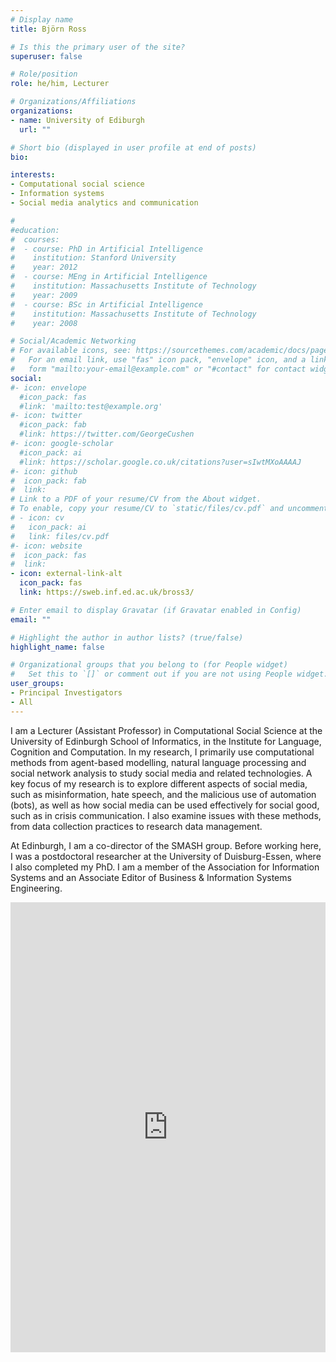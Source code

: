 ```yaml
---
# Display name
title: Björn Ross 

# Is this the primary user of the site?
superuser: false 

# Role/position
role: he/him, Lecturer  

# Organizations/Affiliations
organizations:
- name: University of Ediburgh
  url: ""

# Short bio (displayed in user profile at end of posts)
bio: 

interests:
- Computational social science
- Information systems
- Social media analytics and communication

#
#education:
#  courses:
#  - course: PhD in Artificial Intelligence
#    institution: Stanford University
#    year: 2012
#  - course: MEng in Artificial Intelligence
#    institution: Massachusetts Institute of Technology
#    year: 2009
#  - course: BSc in Artificial Intelligence
#    institution: Massachusetts Institute of Technology
#    year: 2008

# Social/Academic Networking
# For available icons, see: https://sourcethemes.com/academic/docs/page-builder/#icons
#   For an email link, use "fas" icon pack, "envelope" icon, and a link in the
#   form "mailto:your-email@example.com" or "#contact" for contact widget.
social:
#- icon: envelope
  #icon_pack: fas
  #link: 'mailto:test@example.org'
#- icon: twitter
  #icon_pack: fab
  #link: https://twitter.com/GeorgeCushen
#- icon: google-scholar
  #icon_pack: ai
  #link: https://scholar.google.co.uk/citations?user=sIwtMXoAAAAJ
#- icon: github
#  icon_pack: fab
#  link: 
# Link to a PDF of your resume/CV from the About widget.
# To enable, copy your resume/CV to `static/files/cv.pdf` and uncomment the lines below.
# - icon: cv
#   icon_pack: ai
#   link: files/cv.pdf
#- icon: website
#  icon_pack: fas
#  link: 
- icon: external-link-alt
  icon_pack: fas
  link: https://sweb.inf.ed.ac.uk/bross3/

# Enter email to display Gravatar (if Gravatar enabled in Config)
email: ""

# Highlight the author in author lists? (true/false)
highlight_name: false

# Organizational groups that you belong to (for People widget)
#   Set this to `[]` or comment out if you are not using People widget.
user_groups:
- Principal Investigators
- All 
---
```


I am a Lecturer (Assistant Professor) in Computational Social Science at the University of Edinburgh School of Informatics, in the Institute for Language, Cognition and Computation. In my research, I primarily use computational methods from agent-based modelling, natural language processing and social network analysis to study social media and related technologies. A key focus of my research is to explore different aspects of social media, such as misinformation, hate speech, and the malicious use of automation (bots), as well as how social media can be used effectively for social good, such as in crisis communication. I also examine issues with these methods, from data collection practices to research data management.

At Edinburgh, I am a co-director of the SMASH group. Before working here, I was a postdoctoral researcher at the University of Duisburg-Essen, where I also completed my PhD. I am a member of the Association for Information Systems and an Associate Editor of Business & Information Systems Engineering.

<div class="media-container"><iframe src="https://www.uwp.is.ed.ac.uk/uwp-widgets/v4/pure/embed.php?u=b91ed308-7f21-4d37-9635-93c034e9656c&v=4&p=0&pl=5&al=0&h=0&c=11" frameborder="0" width="100%" height="720" class="pureframe"></iframe></div>
